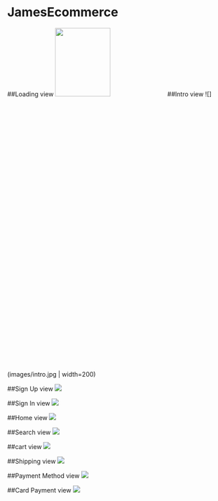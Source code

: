 # JamesEcommerce


##Loading view
<img src="/images/loading.jpg" width=50% height=20%>
##Intro view
![](images/intro.jpg | width=200) 

##Sign Up view
![](images/signup.jpg)

##Sign In view
![](images/signin.jpg)

##Home view
![](images/home.jpg)

##Search view
![](images/search.jpg)

##cart view
![](images/cart.jpg)

##Shipping view
![](images/shipping.jpg)

##Payment Method view
![](images/payment_method.jpg)

##Card Payment view
![](images/card_payment.jpg)

